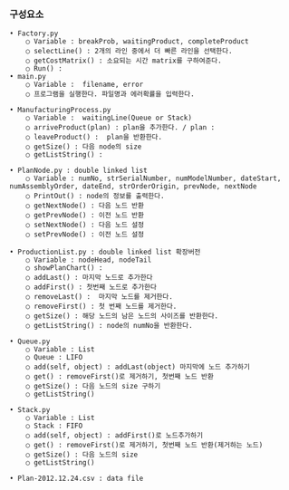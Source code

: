 ### 구성요소


	• Factory.py 
		○ Variable : breakProb, waitingProduct, completeProduct
		○ selectLine() : 2개의 라인 중에서 더 빠른 라인을 선택한다.
		○ getCostMatrix() : 소요되는 시간 matrix를 구하여준다.
		○ Run() : 
	• main.py
		○ Variable :  filename, error
		○ 프로그램을 실행한다. 파일명과 에러확률을 입력한다.
		
	• ManufacturingProcess.py
		○ Variable :  waitingLine(Queue or Stack)
		○ arriveProduct(plan) : plan을 추가한다. / plan : 
		○ leaveProduct() :  plan을 반환한다.
		○ getSize() : 다음 node의 size
		○ getListString() : 
		
	• PlanNode.py : double linked list
		○ Variable : numNo, strSerialNumber, numModelNumber, dateStart, numAssemblyOrder, dateEnd, strOrderOrigin, prevNode, nextNode
		○ PrintOut() : node의 정보를 출력한다.
		○ getNextNode() : 다음 노드 반환
		○ getPrevNode() : 이전 노드 반환
		○ setNextNode() : 다음 노드 설정
		○ setPrevNode() : 이전 노드 설정
		
	• ProductionList.py : double linked list 확장버전
		○ Variable : nodeHead, nodeTail
		○ showPlanChart() :
		○ addLast() : 마지막 노드로 추가한다
		○ addFirst() : 첫번째 노드로 추가한다
		○ removeLast() :  마지막 노드를 제거한다.
		○ removeFirst() : 첫 번째 노드를 제거한다.
		○ getSize() : 해당 노드의 남은 노드의 사이즈를 반환한다.
		○ getListString() : node의 numNo을 반환한다.
		
	• Queue.py
		○ Variable : List
		○ Queue : LIFO
		○ add(self, object) : addLast(object) 마지막에 노드 추가하기
		○ get() : removeFirst()로 제거하기, 첫번째 노드 반환
		○ getSize() : 다음 노드의 size 구하기
		○ getListString()
		
	• Stack.py
		○ Variable : List
		○ Stack : FIFO
		○ add(self, object) : addFirst()로 노드추가하기
		○ get() : removeFirst()로 제거하기, 첫번째 노드 반환(제거하는 노드)
		○ getSize() : 다음 노드의 size
		○ getListString()
		
	• Plan-2012.12.24.csv : data file


